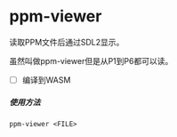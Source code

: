 # ppm-viewer

读取PPM文件后通过SDL2显示。

虽然叫做ppm-viewer但是从P1到P6都可以读。

 - [ ] 编译到WASM

##### 使用方法

```shell
ppm-viewer <FILE>
```